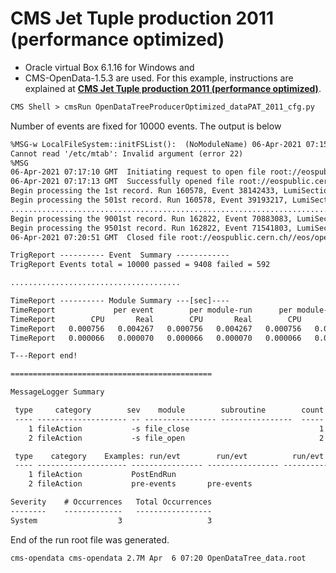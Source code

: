 # CMS Jet Tuple production 2011 (performance optimized)
- Oracle virtual Box 6.1.16 for Windows and 
- CMS-OpenData-1.5.3 are used. For this example, instructions are explained at **[CMS Jet Tuple production 2011 (performance optimized)](https://github.com/cms-opendata-validation/2011-jet-inclusivecrosssection-ntupleproduction-optimized)**.  
````html
CMS Shell > cmsRun OpenDataTreeProducerOptimized_dataPAT_2011_cfg.py
````   
Number of events are fixed for 10000 events. The output is below  
````html
%MSG-w LocalFileSystem::initFSList():  (NoModuleName) 06-Apr-2021 07:15:14 GMT  pre-events
Cannot read '/etc/mtab': Invalid argument (error 22)
%MSG
06-Apr-2021 07:17:10 GMT  Initiating request to open file root://eospublic.cern.ch//eos/opendata/cms/Run2011A/Jet/AOD/12Oct2013-v1/20000/000D4260-D23E-E311-A850-02163E008D77.root
06-Apr-2021 07:17:13 GMT  Successfully opened file root://eospublic.cern.ch//eos/opendata/cms/Run2011A/Jet/AOD/12Oct2013-v1/20000/000D4260-D23E-E311-A850-02163E008D77.root
Begin processing the 1st record. Run 160578, Event 38142433, LumiSection 366 at 06-Apr-2021 07:17:33.579 GMT
Begin processing the 501st record. Run 160578, Event 39193217, LumiSection 376 at 06-Apr-2021 07:17:42.922 GMT
............................................................................................
Begin processing the 9001st record. Run 162822, Event 70883083, LumiSection 193 at 06-Apr-2021 07:20:31.956 GMT
Begin processing the 9501st record. Run 162822, Event 71541803, LumiSection 194 at 06-Apr-2021 07:20:41.803 GMT
06-Apr-2021 07:20:51 GMT  Closed file root://eospublic.cern.ch//eos/opendata/cms/Run2011A/Jet/AOD/12Oct2013-v1/20000/000D4260-D23E-E311-A850-02163E008D77.root

TrigReport ---------- Event  Summary ------------
TrigReport Events total = 10000 passed = 9408 failed = 592

......................................

TimeReport ---------- Module Summary ---[sec]----
TimeReport             per event        per module-run      per module-visit 
TimeReport        CPU       Real        CPU       Real        CPU       Real Name
TimeReport   0.000756   0.004267   0.000756   0.004267   0.000756   0.004267 goodOfflinePrimaryVertices
TimeReport   0.000066   0.000070   0.000066   0.000070   0.000066   0.000070 hltFilter

T---Report end!

=============================================

MessageLogger Summary

 type     category        sev    module        subroutine        count    total
 ---- -------------------- -- ---------------- ----------------  -----    -----
    1 fileAction           -s file_close                             1        1
    2 fileAction           -s file_open                              2        2

 type    category    Examples: run/evt        run/evt          run/evt
 ---- -------------------- ---------------- ---------------- ----------------
    1 fileAction           PostEndRun                        
    2 fileAction           pre-events       pre-events       

Severity    # Occurrences   Total Occurrences
--------    -------------   -----------------
System                  3                   3

````   
End of the run root file was generated. 

````html
cms-opendata cms-opendata 2.7M Apr  6 07:20 OpenDataTree_data.root
````


